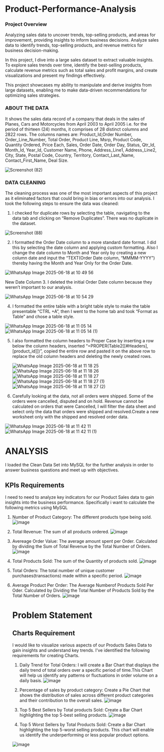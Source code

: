 # Product-Performance-Analysis

### Project Overview

Analyzing sales data to uncover trends, top-selling products, and areas for improvement, providing insights to inform business decisions. 
Analyze sales data to identify trends, top-selling products, and revenue metrics for business decision-making.

In this project, I dive into a large sales dataset to extract valuable insights. To explore sales trends over time, identify the best-selling products, calculate revenue metrics such as total sales and profit margins, and create visualizations and present my findings effectively.

This project showcases my ability to manipulate and derive insights from large datasets, enabling me to make data-driven recommendations for optimizing sales strategies.    
                                          
### ABOUT THE DATA

It shows the sales data record of a company that deals in the sales of Planes, Cars and Motorcycles from April 2003 to April 2005 i.e. for the period of thirteen (24) months, it comprises of 28 distinct columns and 2822 rows. The columns names are: Product_Id,Order Number, Order_Line_Number, Total Order, Product Line, Msrp, Product Code, Quantity Ordered, Price Each, Sales, Order Date, Order Day, Status, Qtr_Id, Month_Id, Year_Id, Customer Name, Phone, Address_Line1, Address_Line2, City, State, Postal Code, Country, Territory, Contact_Last_Name, Contact_First_Name, Deal Size.

![Screenshot (82)](https://github.com/user-attachments/assets/1351f0b7-4a1b-4ba9-9ade-17bc4cc3698c)

### DATA CLEANING
The cleaning process was one of the most important aspects of this project as it eliminated factors that could bring in bias or errors into our analysis.
I took the following steps to ensure the data was cleaned:
1.	I checked for duplicate rows by selecting the table, navigating to the data tab and clicking on “Remove Duplicates”. There was no duplicate in the dataset.

![Screenshot (88)](https://github.com/user-attachments/assets/ab70a079-9dde-4b7e-9884-7ae34343fe0f)

2.  I formatted the Order Date column to a more standard date format. I did this by selecting the date column and applying custom formatting. Also I change the date column to Month and Year only by creating a new column date and input the “TEXT(Order Date column, “MMMM-YYYY”) thereby having the Month and Year Only for the Order Date.

![WhatsApp Image 2025-06-18 at 10 49 56](https://github.com/user-attachments/assets/1dbbf150-1819-4249-88e2-00327d770d61)

New Date Column
3. I deleted the initial Order Date column because they weren’t important to our analysis.

![WhatsApp Image 2025-06-18 at 10 54 29](https://github.com/user-attachments/assets/a5b76246-1be6-4d18-8654-dc502448d02c)

4. I formatted the entire table with a bright table style to make the table presentable “CTRL +A”, then I went to the home tab and took  “Format as Table” and chose a table style.

![WhatsApp Image 2025-06-18 at 11 05 14](https://github.com/user-attachments/assets/3decaa10-f835-4569-aa2d-93328ca60dc4)
![WhatsApp Image 2025-06-18 at 11 05 14 (1)](https://github.com/user-attachments/assets/6949a193-327f-443f-bc0d-5bfcca2d1d02)

5. I also formatted the column headers to Proper Case by inserting a row below the column headers, inserted “=PROPER(Table2[[#Headers],[product_id]])”, copied the entire row and pasted it on the above row to replace the old column headers and deleting the newly created rows.

   ![WhatsApp Image 2025-06-18 at 11 18 25](https://github.com/user-attachments/assets/8cfedfa9-2bc9-4fa9-9bae-8482c05cdc56)
    ![WhatsApp Image 2025-06-18 at 11 18 26](https://github.com/user-attachments/assets/efee490b-9ae7-4a10-9baf-d2deda2e1b76)
    ![WhatsApp Image 2025-06-18 at 11 18 27](https://github.com/user-attachments/assets/a237f429-eddb-4980-a5ff-07d450408ef0)
   ![WhatsApp Image 2025-06-18 at 11 18 27 (1)](https://github.com/user-attachments/assets/c91ebac3-f080-4326-b142-776ee71888f1)
   ![WhatsApp Image 2025-06-18 at 11 18 27 (2)](https://github.com/user-attachments/assets/5b26968b-656d-469e-ad5a-68dd25c92bce)

6. Carefully looking at the data, not all orders were shipped. Some of the orders were cancelled, disputed and on hold. Revenue cannot be calculated on orders that were Cancelled, I will filter the data sheet and select only the data that orders were shipped and resolved.Create a new worksheet only with the shipped and resolved order data.

![WhatsApp Image 2025-06-18 at 11 42 11](https://github.com/user-attachments/assets/18ce22a8-9975-4e45-bc69-37138e2794bf)
![WhatsApp Image 2025-06-18 at 11 42 11 (1)](https://github.com/user-attachments/assets/955c1582-9761-4f64-8986-d15bdc39ae78)

# ANALYSIS
I loaded the Clean Data Set into MySQL for the further analysis in order to answer business questions and meet up with objectives.
## KPIs Requirements
I need to need to analyze key indicators for our Product Sales data to gain insights into the business performance. Specifically i want to calculate the following metrics using MySQL
1. Number of Product Category: The different products type being sold.
  ![image](https://github.com/user-attachments/assets/138fa9f7-4c3b-4a85-91ad-dfb352822f64)

2. Total Revenue: The sum of all products ordered.
   ![image](https://github.com/user-attachments/assets/55f1c07e-633c-4724-afee-161cf8f5abb2)

3. Avereage Order Value: The average amount spent per Order. Calculated by dividing the Sum of Total Revenue by the Total Number of Orders.
![image](https://github.com/user-attachments/assets/6bbd661a-180f-4144-9377-19b7ac4b1168)

4. Total Products Sold: The sum of the Quantity of products sold.
 ![image](https://github.com/user-attachments/assets/b73a800f-8c45-44f0-bfe4-3a2e00eaa799)

5. Total Orders: The total number of unique customer purchases(transactions) made within a specific period.
    ![image](https://github.com/user-attachments/assets/044c4831-82f1-45fa-938f-663aa46aaf53)

6. Average Product Per Order: The Average Numberof Products Sold Per Oder. Calculated by Dividing the Total Number of Products Sold by the Total Number of Orders.
![image](https://github.com/user-attachments/assets/34d76f4e-8a8c-49f9-aa46-eab01281df06)

   # Problem Statement

   ## Charts Requirement
   I would like to visualize various aspects of our Products Sales Data to gain insights and understand key trends. I've identified the following requirements for creating Charts.
   1. Daily Trend for Total Orders: I will create a Bar Chart that displays the daily trend of total orders over a specific period of time.This Chart will help us identify any patterns or fluctuations in order volume on a daily basis.
     ![image](https://github.com/user-attachments/assets/66f55201-6991-41a6-813c-09f74e196851)

   2. Percentage of sales by product category: Create a Pie Chart that shows the distribution of sales across different product categories and their contribution to the overall sales.
    ![image](https://github.com/user-attachments/assets/37500714-eee4-4507-a6b8-2ef852918e99)
  
   3. Top 5 Best Sellers by Total products Sold: Create a Bar Chart highlighting the top 5-best selling products.
    ![image](https://github.com/user-attachments/assets/eec046ec-4d19-466f-b4f2-5b2bfd18b81a)

   4. Top 5 Worst Sellers by Total Products Sold: Create a Bar Chart highlighting the top 5-worst selling products. This chart will enable us identify the underperforming or less popular product options.

   ![image](https://github.com/user-attachments/assets/a6e356ff-5e35-4671-b738-6a1224f4948b)








































































